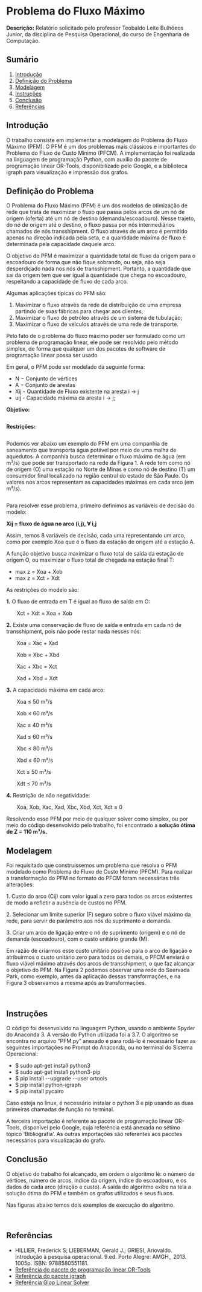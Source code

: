 <h1> Problema do Fluxo Máximo </h1> 
<b>Descrição:</b> Relatório solicitado pelo professor Teobaldo Leite Bulhõeos Junior, da disciplina de Pesquisa Operacional, do curso de Engenharia de Computação.

<h2>Sumário</h2>
<ol>
	<li><a href="">Introdução</a></li>
	<li><a href="">Definição do Problema</a></li>
	<li><a href="">Modelagem</a></li>
	<li><a href="">Instruções</a></li>
	<li><a href="">Conclusão</a></li>
	<li><a href="">Referências</a></li>
</ol>

<h2>Introdução</h2> 
O trabalho consiste em implementar a modelagem do Problema do Fluxo Máximo (PFM). O PFM é um dos problemas mais clássicos e importantes do Problema do Fluxo de Custo Mínimo (PFCM). A implementação foi realizada na linguagem de programação Python, com auxílio do pacote de programação linear OR-Tools, disponibilizado pelo Google, e a biblioteca igraph para visualização e impressão dos grafos.

<h2>Definição do Problema</h2> 
<p> O Problema do Fluxo Máximo (PFM) é um dos modelos de otimização de rede que trata de maximizar o fluxo que passa pelos arcos de um nó de origem (oferta) até um nó de destino (demanda/escoadouro). Nesse trajeto, do nó de origem até o destino, o fluxo passa por nós intermediários chamados de nós transshipment. O fluxo através de um arco é permitido apenas na direção indicada pela seta, e a quantidade máxima de fluxo é determinada pela capacidade daquele arco.</p>
<p> O objetivo do PFM é maximizar a quantidade total de fluxo da origem para o escoadouro de forma que não fique sobrando, ou seja, não seja desperdiçado nada nos nós de transshipment. Portanto, a quantidade que sai da origem tem que ser igual a quantidade que chega no escoadouro, respeitando a capacidade de fluxo de cada arco. </p>
<p> Algumas aplicações típicas do PFM são:</p>
<ol>
  <li> Maximizar o fluxo através da rede de distribuição de uma empresa partindo de suas fábricas para chegar aos clientes;</li>
  <li> Maximizar o fluxo de petróleo através de um sistema de tubulação;</li>
  <li> Maximizar o fluxo de veículos através de uma rede de transporte.</li>
</ol>
<p> Pelo fato de o problema do fluxo máximo poder ser formulado como um problema de programação linear, ele pode ser resolvido pelo método simplex, de forma que qualquer um dos pacotes de software de programação linear possa ser usado </p>
<p> Em geral, o PFM pode ser modelado da seguinte forma: </p> 
<ul>
  <li> N − Conjunto de vértices </li>
  <li> A − Conjunto de arestas </li>
  <li> Xij - Quantidade de Fluxo existente na aresta i → j </li>
  <li> uij - Capacidade máxima da aresta i → j;
</ul>
<p><b> Objetivo:</b> </p>
<img src = "">
<p><b> Restrições:</b> </p>
<img src = "">
 <p> Podemos ver abaixo um exemplo do PFM em uma companhia de saneamento que transporta água potável por meio de uma malha de aquedutos. A companhia busca determinar o fluxo máximo de água (em m³/s) que pode ser transportado na rede da Figura 1. A rede tem como nó de origem (O) uma estação no Norte de Minas e como nó de destino (T) um consumidor final localizado na região central do estado de São Paulo. Os valores nos arcos representam as capacidades máximas em cada arco (em m³/s).</p>
 <img src = "">
 <p> Para resolver esse problema, primeiro definimos as variáveis de decisão do modelo:</p>
 <p><b> Xij = fluxo de água no arco (i,j), ∀ i,j </b> </p>
<p> Assim, temos 8 variáveis de decisão, cada uma representando um arco, como por exemplo Xoa que é o fluxo da estação de origem até a estação A.</p>
<p> A função objetivo busca maximizar o fluxo total de saída da estação de origem O, ou maximizar o fluxo total de chegada na estação final T: </p>
<ul>
  <li> max z = Xoa + Xob </li>
  <li> max z = Xct + Xdt </li>
</ul>
<p> As restrições do modelo são: </p>
<p> <b>1.</b> O fluxo de entrada em T é igual ao fluxo de saída em O: </p> 
<p> &nbsp;&nbsp;&nbsp;&nbsp;&nbsp;&nbsp; Xct + Xdt = Xoa + Xob </p>
<p> <b>2.</b> Existe uma conservação de fluxo de saída e entrada em cada nó de transshipment, pois não pode restar nada nesses nós: </p> 
<p> &nbsp;&nbsp;&nbsp;&nbsp;&nbsp;&nbsp; Xoa = Xac + Xad </p>
<p> &nbsp;&nbsp;&nbsp;&nbsp;&nbsp;&nbsp; Xob = Xbc + Xbd </p>
<p> &nbsp;&nbsp;&nbsp;&nbsp;&nbsp;&nbsp; Xac + Xbc = Xct </p>
<p> &nbsp;&nbsp;&nbsp;&nbsp;&nbsp;&nbsp; Xad + Xbd = Xdt </p>
<p> <b>3.</b> A capacidade máxima em cada arco: </p> 
<p> &nbsp;&nbsp;&nbsp;&nbsp;&nbsp;&nbsp; Xoa ≤ 50 m³/s </p>
<p> &nbsp;&nbsp;&nbsp;&nbsp;&nbsp;&nbsp; Xob ≤ 60 m³/s </p>
<p> &nbsp;&nbsp;&nbsp;&nbsp;&nbsp;&nbsp; Xac ≤ 40 m³/s </p>
<p> &nbsp;&nbsp;&nbsp;&nbsp;&nbsp;&nbsp; Xad ≤ 60 m³/s </p>
<p> &nbsp;&nbsp;&nbsp;&nbsp;&nbsp;&nbsp; Xbc ≤ 80 m³/s </p>
<p> &nbsp;&nbsp;&nbsp;&nbsp;&nbsp;&nbsp; Xbd ≤ 60 m³/s </p>
<p> &nbsp;&nbsp;&nbsp;&nbsp;&nbsp;&nbsp; Xct ≤ 50 m³/s </p>
<p> &nbsp;&nbsp;&nbsp;&nbsp;&nbsp;&nbsp; Xdt ≤ 70 m³/s </p>
<p> <b>4.</b> Restrição de não negatividade: </p> 
<p> &nbsp;&nbsp;&nbsp;&nbsp;&nbsp;&nbsp; Xoa, Xob, Xac, Xad, Xbc, Xbd, Xct, Xdt ≥ 0 </p>
<p> Resolvendo esse PFM por meio de qualquer solver como simplex, ou por meio do código desenvolvido pelo trabalho, foi encontrado a <b>solução ótima de Z = 110 m³/s.</b> </p>

<h2>Modelagem</h2> 
<p> Foi requisitado que construíssemos um problema que resolva o PFM modelado como Problema de Fluxo de Custo Mínimo (PFCM). Para realizar a transformação do PFM no formato do PFCM foram necessárias três alterações:</p>
<p> 1. Custo do arco (Cij) com valor igual a zero para todos os arcos existentes de modo a refletir a ausência de custos no PFM.</p>
<p> 2. Selecionar um limite superior (F) seguro sobre o fluxo viável máximo da rede, para servir de parâmetro aos nós de suprimento e demanda. </p>
<p> 3. Criar um arco de ligação entre o nó de suprimento (origem) e o nó de demanda (escoadouro), com o custo unitário grande (M). </p>
<p> Em razão de criarmos esse custo unitário positivo para o arco de ligação e atribuirmos o custo unitário zero para todos os demais, o PFCM enviará o fluxo
viável máximo através dos arcos de transshipment, o que faz alcançar o objetivo do PFM. Na Figura 2 podemos observar uma rede do Seervada Park, como exemplo, antes da aplicação dessas transformações, e na Figura 3 observamos a mesma após as transformações.</p>
<img src = "">
<img src = "">

<h2>Instruções</h2> 
<p> O código foi desenvolvido na linguagem Python, usando o ambiente Spyder do Anaconda 3. A versão do Python utilizada foi a 3.7. O algoritmo se encontra no arquivo “PFM.py” anexado e para rodá-lo é necessário fazer as seguintes importações no Prompt do Anaconda, ou no terminal do Sistema Operacional:</p>
<ul>
  <li> $ sudo apt-get install python3 </li>
  <li> $ sudo apt-get install python3-pip</li>
  <li> $ pip install --upgrade --user ortools</li>
  <li> $ pip install python-igraph</li>
  <li> $ pip install pycairo </li>
</ul>
<p> Caso esteja no linux, é necessário instalar o python 3 e pip usando as duas primeiras chamadas de função no terminal.</p>
<p> A terceira importação é referente ao pacote de programação linear OR-Tools, disponível pelo Google, cuja referência está anexada no sétimo tópico ‘Bibliografia’. As outras importações são referentes aos pacotes necessários para visualização do grafo.</p>
<h2>Conclusão</h2> 
<p>O objetivo do trabalho foi alcançado, em ordem o algoritmo lê: o número de vértices, número de arcos, índice da origem, índice do escoadouro, e os dados de cada arco (direção e custo). A saída do algoritmo exibe na tela a solução ótima do PFM e também os grafos utilizados e seus fluxos.</p>
<p> Nas figuras abaixo temos dois exemplos de execução do algoritmo. </p>
<img src = "">
<img src = "">
<h2>Referências</h2> 
<ul>
	<li>HILLIER, Frederick S; LIEBERMAN, Gerald J.; GRIESI, Ariovaldo. Introdução à pesquisa operacional. 9.ed. Porto Alegre: AMGH,, 2013. 1005p. ISBN: 9788580551181.</li>
	<li> <a href="https://developers.google.com/optimization/reference/python/linear_solver/pywraplp"> Referência do pacote de programação linear OR-Tools </a> </li>
	<li> <a href="https://igraph.org/"> Referência do pacote igraph </a> </li>
	<li> <a href="https://developers.google.com/optimization/lp/glop"> Referência Glop Linear Solver </a> </li>
</ul>


